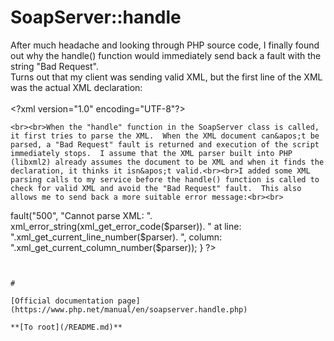 # SoapServer::handle



After much headache and looking through PHP source code, I finally found out why the handle() function would immediately send back a fault with the string "Bad Request".<br>Turns out that my client was sending valid XML, but the first line of the XML was the actual XML declaration:<br><br>&lt;?xml version="1.0" encoding="UTF-8"?>
```
<br><br>When the "handle" function in the SoapServer class is called, it first tries to parse the XML.  When the XML document can&apos;t be parsed, a "Bad Request" fault is returned and execution of the script immediately stops.  I assume that the XML parser built into PHP (libxml2) already assumes the document to be XML and when it finds the declaration, it thinks it isn&apos;t valid.<br><br>I added some XML parsing calls to my service before the handle() function is called to check for valid XML and avoid the "Bad Request" fault.  This also allows me to send back a more suitable error message:<br><br>

```
<?php
$parser = xml_parser_create("UTF-8");
if (!xml_parse($parser,$HTTP_RAW_POST_DATA,true)){
   $webService->fault("500", "Cannot parse XML: ".
      xml_error_string(xml_get_error_code($parser)).
       " at line: ".xml_get_current_line_number($parser).
       ", column: ".xml_get_current_column_number($parser));
}
?>
```
  

#

[Official documentation page](https://www.php.net/manual/en/soapserver.handle.php)

**[To root](/README.md)**